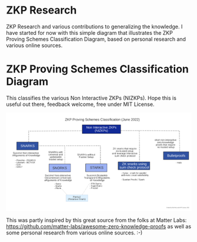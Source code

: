 # ZKP Research
ZKP Research and various contributions to generalizing the knowledge. I have started for now with this simple diagram that illustrates the ZKP Proving Schemes Classification Diagram, based on personal research and various online sources. 

# ZKP Proving Schemes Classification Diagram
This classifies the various Non Interactive ZKPs (NIZKPs). Hope this is useful out there, feedback welcome, free under MIT License.

<img src="zkp classification.svg">

This was partly inspired by this great source from the folks at Matter Labs: https://github.com/matter-labs/awesome-zero-knowledge-proofs as well as some personal research from various online sources. :-)
